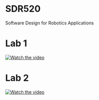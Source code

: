 # SDR520
Software Design for Robotics Applications
# Lab 1
[![Watch the video](https://img.youtube.com/vi/ygapoul-FEc/hqdefault.jpg)](https://youtu.be/ygapoul-FEc)
# Lab 2
[![Watch the video](https://img.youtube.com/vi/ZDPJ1BM14SM/hqdefault.jpg)](https://youtu.be/ZDPJ1BM14SM)
